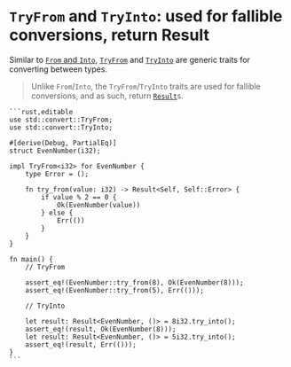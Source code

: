 # `TryFrom` and `TryInto`: used for fallible conversions, return Result

Similar to [`From` and `Into`][from-into], [`TryFrom`] and [`TryInto`] are
generic traits for converting between types.

> Unlike `From`/`Into`, the
`TryFrom`/`TryInto` traits are used for fallible conversions, and as such,
> return [`Result`]s.

[from-into]: from_into.html

[`TryFrom`]: https://doc.rust-lang.org/std/convert/trait.TryFrom.html

[`TryInto`]: https://doc.rust-lang.org/std/convert/trait.TryInto.html

[`Result`]: https://doc.rust-lang.org/std/result/enum.Result.html

~~~admonish info title="TryFrom & TryInto Example" collapsible=true
```rust,editable
use std::convert::TryFrom;
use std::convert::TryInto;

#[derive(Debug, PartialEq)]
struct EvenNumber(i32);

impl TryFrom<i32> for EvenNumber {
    type Error = ();

    fn try_from(value: i32) -> Result<Self, Self::Error> {
        if value % 2 == 0 {
            Ok(EvenNumber(value))
        } else {
            Err(())
        }
    }
}

fn main() {
    // TryFrom

    assert_eq!(EvenNumber::try_from(8), Ok(EvenNumber(8)));
    assert_eq!(EvenNumber::try_from(5), Err(()));

    // TryInto

    let result: Result<EvenNumber, ()> = 8i32.try_into();
    assert_eq!(result, Ok(EvenNumber(8)));
    let result: Result<EvenNumber, ()> = 5i32.try_into();
    assert_eq!(result, Err(()));
}
```
~~~
